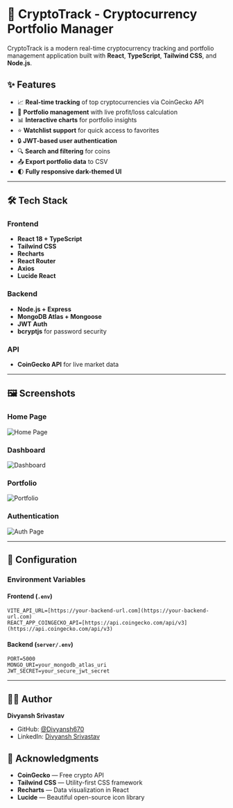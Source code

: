 
# 🚀 CryptoTrack - Cryptocurrency Portfolio Manager
CryptoTrack is a modern real-time cryptocurrency tracking and portfolio management application built with **React**, **TypeScript**, **Tailwind CSS**, and **Node.js**.


## ✨ Features

- 📈 **Real-time tracking** of top cryptocurrencies via CoinGecko API
- 💼 **Portfolio management** with live profit/loss calculation
- 📊 **Interactive charts** for portfolio insights
- ⭐ **Watchlist support** for quick access to favorites
- 🔒 **JWT-based user authentication**
- 🔍 **Search and filtering** for coins
- 📤 **Export portfolio data** to CSV
- 🌓 **Fully responsive dark-themed UI**

---

## 🛠 Tech Stack

### Frontend
- **React 18 + TypeScript**
- **Tailwind CSS**
- **Recharts**
- **React Router**
- **Axios**
- **Lucide React**

### Backend
- **Node.js + Express**
- **MongoDB Atlas + Mongoose**
- **JWT Auth**
- **bcryptjs** for password security

### API
- **CoinGecko API** for live market data

---

## 🖼 Screenshots

### Home Page
![Home Page](https://your-image-host.com/home.png)

### Dashboard
![Dashboard](https://your-image-host.com/dashboard.png)

### Portfolio
![Portfolio](https://your-image-host.com/portfolio.png)

### Authentication
![Auth Page](https://your-image-host.com/auth.png)

---

## 🔧 Configuration

### Environment Variables

#### Frontend (`.env`)
```env
VITE_API_URL=[https://your-backend-url.com](https://your-backend-url.com)
REACT_APP_COINGECKO_API=[https://api.coingecko.com/api/v3](https://api.coingecko.com/api/v3)
````

#### Backend (`server/.env`)

```env
PORT=5000
MONGO_URI=your_mongodb_atlas_uri
JWT_SECRET=your_secure_jwt_secret
```

-----

## 👨‍💻 Author
**Divyansh Srivastav**
  - GitHub: [@Divyansh670](https://www.google.com/search?q=https://github.com/Divyansh670)
  - LinkedIn: [Divyansh Srivastav](https://www.google.com/search?q=https://www.linkedin.com/in/divyansh-srivastav)

## 🙏 Acknowledgments
  - **CoinGecko** — Free crypto API
  - **Tailwind CSS** — Utility-first CSS framework
  - **Recharts** — Data visualization in React
  - **Lucide** — Beautiful open-source icon library
